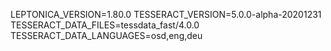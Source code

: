 LEPTONICA_VERSION=1.80.0
TESSERACT_VERSION=5.0.0-alpha-20201231
TESSERACT_DATA_FILES=tessdata_fast/4.0.0
TESSERACT_DATA_LANGUAGES=osd,eng,deu
